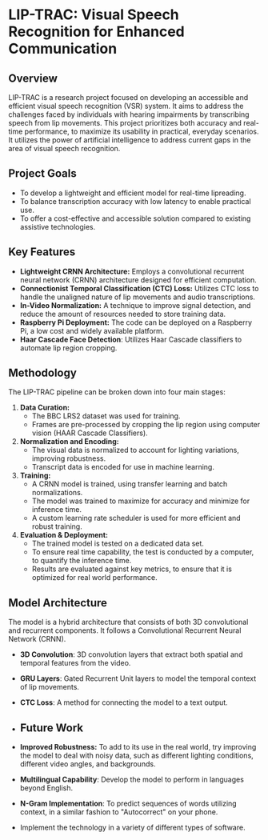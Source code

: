 # LIP-TRAC: Visual Speech Recognition for Enhanced Communication

## Overview

LIP-TRAC is a research project focused on developing an accessible and efficient visual speech recognition (VSR) system. It aims to address the challenges faced by individuals with hearing impairments by transcribing speech from lip movements. This project prioritizes both accuracy and real-time performance, to maximize its usability in practical, everyday scenarios. It utilizes the power of artificial intelligence to address current gaps in the area of visual speech recognition.

## Project Goals

*   To develop a lightweight and efficient model for real-time lipreading.
*   To balance transcription accuracy with low latency to enable practical use.
*   To offer a cost-effective and accessible solution compared to existing assistive technologies.

## Key Features

*   **Lightweight CRNN Architecture:** Employs a convolutional recurrent neural network (CRNN) architecture designed for efficient computation.
*   **Connectionist Temporal Classification (CTC) Loss:** Utilizes CTC loss to handle the unaligned nature of lip movements and audio transcriptions.
*   **In-Video Normalization:** A technique to improve signal detection, and reduce the amount of resources needed to store training data.
*   **Raspberry Pi Deployment:** The code can be deployed on a Raspberry Pi, a low cost and widely available platform.
*   **Haar Cascade Face Detection**: Utilizes Haar Cascade classifiers to automate lip region cropping.

## Methodology

The LIP-TRAC pipeline can be broken down into four main stages:

1.  **Data Curation:**
    *   The BBC LRS2 dataset was used for training.
    *   Frames are pre-processed by cropping the lip region using computer vision (HAAR Cascade Classifiers).
2.  **Normalization and Encoding:**
    *   The visual data is normalized to account for lighting variations, improving robustness.
    *   Transcript data is encoded for use in machine learning.
3.  **Training:**
    *   A CRNN model is trained, using transfer learning and batch normalizations.
    *   The model was trained to maximize for accuracy and minimize for inference time.
    *   A custom learning rate scheduler is used for more efficient and robust training.
4.  **Evaluation & Deployment:**
    *   The trained model is tested on a dedicated data set.
    *  To ensure real time capability, the test is conducted by a computer, to quantify the inference time.
    *   Results are evaluated against key metrics, to ensure that it is optimized for real world performance.

## Model Architecture

The model is a hybrid architecture that consists of both 3D convolutional and recurrent components. It follows a Convolutional Recurrent Neural Network (CRNN).

*   **3D Convolution**: 3D convolution layers that extract both spatial and temporal features from the video.
*   **GRU Layers**: Gated Recurrent Unit layers to model the temporal context of lip movements.
*   **CTC Loss**: A method for connecting the model to a text output.

*   ## Future Work


*   **Improved Robustness:** To add to its use in the real world, try improving the model to deal with noisy data, such as different lighting conditions, different video angles, and backgrounds.
*   **Multilingual Capability**: Develop the model to perform in languages beyond English.
*   **N-Gram Implementation**: To predict sequences of words utilizing context, in a similar fashion to "Autocorrect" on your phone. 
* Implement the technology in a variety of different types of software.
